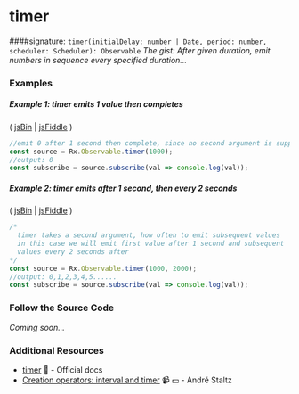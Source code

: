 # timer

####signature: `timer(initialDelay: number | Date, period: number, scheduler: Scheduler): Observable`
*The gist: After given duration, emit numbers in sequence every specified duration...*

### Examples

##### Example 1: timer emits 1 value then completes

( [jsBin](http://jsbin.com/pazajanehu/1/edit?js,console) | [jsFiddle](https://jsfiddle.net/btroncone/vpx0y8fu/) )

```js
//emit 0 after 1 second then complete, since no second argument is supplied
const source = Rx.Observable.timer(1000);
//output: 0
const subscribe = source.subscribe(val => console.log(val));
```

##### Example 2: timer emits after 1 second, then every 2 seconds

( [jsBin](http://jsbin.com/kejidofuje/1/edit?js,console) | [jsFiddle](https://jsfiddle.net/btroncone/30ddov8j/) )

```js
/*
  timer takes a second argument, how often to emit subsequent values
  in this case we will emit first value after 1 second and subsequent
  values every 2 seconds after
*/
const source = Rx.Observable.timer(1000, 2000);
//output: 0,1,2,3,4,5......
const subscribe = source.subscribe(val => console.log(val));
```

### Follow the Source Code
*Coming soon...*


### Additional Resources
* [timer](http://reactivex.io/rxjs/class/es6/Observable.js~Observable.html#static-method-timer) :newspaper: - Official docs
* [Creation operators: interval and timer](https://egghead.io/lessons/rxjs-creation-operators-interval-and-timer?course=rxjs-beyond-the-basics-creating-observables-from-scratch) :video_camera: :dollar: - André Staltz